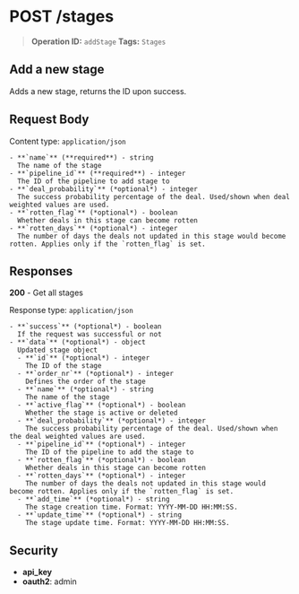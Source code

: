 # POST /stages

> **Operation ID:** `addStage`
> **Tags:** `Stages`

## Add a new stage

Adds a new stage, returns the ID upon success.

## Request Body

Content type: `application/json`

```
- **`name`** (**required**) - string
  The name of the stage
- **`pipeline_id`** (**required**) - integer
  The ID of the pipeline to add stage to
- **`deal_probability`** (*optional*) - integer
  The success probability percentage of the deal. Used/shown when deal weighted values are used.
- **`rotten_flag`** (*optional*) - boolean
  Whether deals in this stage can become rotten
- **`rotten_days`** (*optional*) - integer
  The number of days the deals not updated in this stage would become rotten. Applies only if the `rotten_flag` is set.
```

## Responses

**200** - Get all stages

Response type: `application/json`

```
- **`success`** (*optional*) - boolean
  If the request was successful or not
- **`data`** (*optional*) - object
  Updated stage object
  - **`id`** (*optional*) - integer
    The ID of the stage
  - **`order_nr`** (*optional*) - integer
    Defines the order of the stage
  - **`name`** (*optional*) - string
    The name of the stage
  - **`active_flag`** (*optional*) - boolean
    Whether the stage is active or deleted
  - **`deal_probability`** (*optional*) - integer
    The success probability percentage of the deal. Used/shown when the deal weighted values are used.
  - **`pipeline_id`** (*optional*) - integer
    The ID of the pipeline to add the stage to
  - **`rotten_flag`** (*optional*) - boolean
    Whether deals in this stage can become rotten
  - **`rotten_days`** (*optional*) - integer
    The number of days the deals not updated in this stage would become rotten. Applies only if the `rotten_flag` is set.
  - **`add_time`** (*optional*) - string
    The stage creation time. Format: YYYY-MM-DD HH:MM:SS.
  - **`update_time`** (*optional*) - string
    The stage update time. Format: YYYY-MM-DD HH:MM:SS.
```


## Security

- **api_key**
- **oauth2**: admin